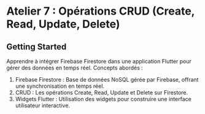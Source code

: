 # Atelier 7 : Opérations CRUD (Create, Read, Update, Delete)

## Getting Started

Apprendre à intégrer Firebase Firestore dans une application Flutter pour gérer des données en temps réel.
Concepts abordés :
<ol>
  <li>Firebase Firestore : Base de données NoSQL gérée par Firebase, offrant une synchronisation en temps réel.</li>
  <li>CRUD : Les opérations Create, Read, Update et Delete sur Firestore.</li>
  <li>Widgets Flutter : Utilisation des widgets pour construire une interface utilisateur interactive.</li>
</ol>
